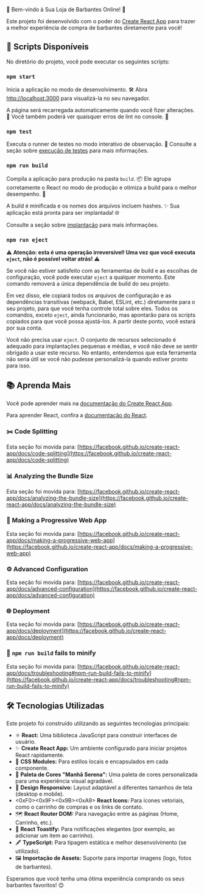 🎉 Bem-vindo à Sua Loja de Barbantes Online! 🧶

Este projeto foi desenvolvido com o poder do [Create React App](https://github.com/facebook/create-react-app) para trazer a melhor experiência de compra de barbantes diretamente para você!

## 🚀 Scripts Disponíveis

No diretório do projeto, você pode executar os seguintes scripts:

### `npm start`

Inicia a aplicação no modo de desenvolvimento. 🛠️
Abra [http://localhost:3000](http://localhost:3000) para visualizá-la no seu navegador.

A página será recarregada automaticamente quando você fizer alterações. 🔄
Você também poderá ver quaisquer erros de lint no console. 🧐

### `npm test`

Executa o runner de testes no modo interativo de observação. 🧪
Consulte a seção sobre [execução de testes](https://facebook.github.io/create-react-app/docs/running-tests) para mais informações.

### `npm run build`

Compila a aplicação para produção na pasta `build`. 📦
Ele agrupa corretamente o React no modo de produção e otimiza a build para o melhor desempenho. 🚀

A build é minificada e os nomes dos arquivos incluem hashes. ✨
Sua aplicação está pronta para ser implantada! 🌐

Consulte a seção sobre [implantação](https://facebook.github.io/create-react-app/docs/deployment) para mais informações.

### `npm run eject`

⚠️ **Atenção: esta é uma operação irreversível! Uma vez que você executa `eject`, não é possível voltar atrás!** ⚠️

Se você não estiver satisfeito com as ferramentas de build e as escolhas de configuração, você pode executar `eject` a qualquer momento. Este comando removerá a única dependência de build do seu projeto.

Em vez disso, ele copiará todos os arquivos de configuração e as dependências transitivas (webpack, Babel, ESLint, etc.) diretamente para o seu projeto, para que você tenha controle total sobre eles. Todos os comandos, exceto `eject`, ainda funcionarão, mas apontarão para os scripts copiados para que você possa ajustá-los. A partir deste ponto, você estará por sua conta.

Você não precisa usar `eject`. O conjunto de recursos selecionado é adequado para implantações pequenas e médias, e você não deve se sentir obrigado a usar este recurso. No entanto, entendemos que esta ferramenta não seria útil se você não pudesse personalizá-la quando estiver pronto para isso.

## 📚 Aprenda Mais

Você pode aprender mais na [documentação do Create React App](https://facebook.github.io/create-react-app/docs/getting-started).

Para aprender React, confira a [documentação do React](https://reactjs.org/).

### ✂️ Code Splitting

Esta seção foi movida para: [https://facebook.github.io/create-react-app/docs/code-splitting](https://facebook.github.io/create-react-app/docs/code-splitting)

### 📊 Analyzing the Bundle Size

Esta seção foi movida para: [https://facebook.github.io/create-react-app/docs/analyzing-the-bundle-size](https://facebook.github.io/create-react-app/docs/analyzing-the-bundle-size)

### 📱 Making a Progressive Web App

Esta seção foi movida para: [https://facebook.github.io/create-react-app/docs/making-a-progressive-web-app](https://facebook.github.io/create-react-app/docs/making-a-progressive-web-app)

### ⚙️ Advanced Configuration

Esta seção foi movida para: [https://facebook.github.io/create-react-app/docs/advanced-configuration](https://facebook.github.io/create-react-app/docs/advanced-configuration)

### 🌐 Deployment

Esta seção foi movida para: [https://facebook.github.io/create-react-app/docs/deployment](https://facebook.github.io/create-react-app/docs/deployment)

### 🐛 `npm run build` fails to minify

Esta seção foi movida para: [https://facebook.github.io/create-react-app/docs/troubleshooting#npm-run-build-fails-to-minify](https://facebook.github.io/create-react-app/docs/troubleshooting#npm-run-build-fails-to-minify)

## 🛠️ Tecnologias Utilizadas

Este projeto foi construído utilizando as seguintes tecnologias principais:

- ⚛️ **React:** Uma biblioteca JavaScript para construir interfaces de usuário.
- ✨ **Create React App:** Um ambiente configurado para iniciar projetos React rapidamente.
- 🎨 **CSS Modules:** Para estilos locais e encapsulados em cada componente.
- 🌈 **Paleta de Cores "Manhã Serena":** Uma paleta de cores personalizada para uma experiência visual agradável.
- 📱 **Design Responsivo:** Layout adaptável a diferentes tamanhos de tela (desktop e mobile).
- <0xF0><0x9F><0x9B><0xA9> **React Icons:** Para ícones vetoriais, como o carrinho de compras e os links de contato.
- 🗺️ **React Router DOM:** Para navegação entre as páginas (Home, Carrinho, etc.).
- 🔔 **React Toastify:** Para notificações elegantes (por exemplo, ao adicionar um item ao carrinho).
- 🖋️ **TypeScript:** Para tipagem estática e melhor desenvolvimento (se utilizado).
- 🖼️ **Importação de Assets:** Suporte para importar imagens (logo, fotos de barbantes).

Esperamos que você tenha uma ótima experiência comprando os seus barbantes favoritos! 😊
